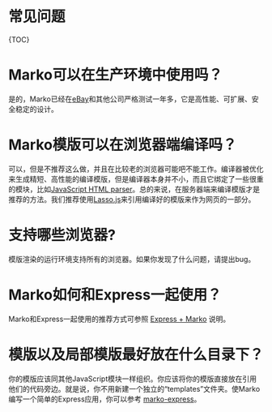 常见问题
==========================

{TOC}

# Marko可以在生产环境中使用吗？

是的，Marko已经在[eBay](http://www.ebay.com/)和其他公司严格测试一年多，它是高性能、可扩展、安全稳定的设计。

# Marko模版可以在浏览器端编译吗？

可以，但是不推荐这么做，并且在比较老的浏览器可能吧不能工作。编译器被优化来生成精短、高性能的编译模版，但是编译器本身并不小，而且它绑定了一些很重的模块，比如[JavaScript HTML parser](https://github.com/philidem/htmljs-parser)。总的来说，在服务器端来编译模版才是推荐的方法。我们推荐使用[Lasso.js](https://github.com/lasso-js/lasso)来引用编译好的模版来作为网页的一部分。

# 支持哪些浏览器?

模版渲染的运行环境支持所有的浏览器。如果你发现了什么问题，请提出bug。

# Marko如何和Express一起使用？

Marko和Express一起使用的推荐方式可参照 [Express + Marko](http://markojs.com/docs/marko/express/) 说明。

# 模版以及局部模版最好放在什么目录下？

你的模版应该同其他JavaScript模块一样组织。你应该将你的模版直接放在引用他们的代码旁边。就是说，你不用新建一个独立的“templates”文件夹。使Marko编写一个简单的Express应用，你可以参考 [marko-express](https://github.com/marko-js-samples/marko-express)。